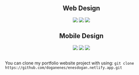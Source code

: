 <br/>
<div align='center'>
<h2 align='center'>Web Design</h2>
<img src='https://user-images.githubusercontent.com/86846812/190614276-0fc27415-e3dd-4901-a591-8e99ae6ea7e3.png'>
<img src='https://user-images.githubusercontent.com/86846812/190614289-beb1e3b1-9953-44f7-acaf-edf970623e5a.png'>
<img src='https://user-images.githubusercontent.com/86846812/194575000-bf18389b-58cd-4717-a356-8775c2a793d0.png'>

<h2 align='center'>Mobile Design</h2>
<img  src='https://user-images.githubusercontent.com/86846812/194575660-210f7914-0e40-43d2-817c-25713140edde.png'>
<img  src='https://user-images.githubusercontent.com/86846812/194575665-d4d20e9d-5b52-47fa-bcf6-07648c2af42b.png'>
<img src='https://user-images.githubusercontent.com/86846812/194575672-1119e017-9319-400a-9d2b-d8bf49f0e1b1.png'>
<br/>
<br/>
</div>


You can clone my portfolio website project with using: 
`git clone https://github.com/doganenes/enesdogan.netlify.app.git`
